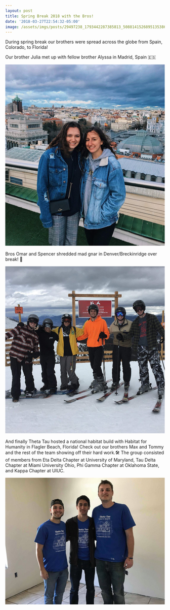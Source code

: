 ```yaml
---
layout: post
title: Spring Break 2018 with the Bros!
date: '2018-03-27T22:54:32-05:00'
image: /assets/imgs/posts/29497238_1793442287385813_5088141526895135386_n.jpg
---
```

During spring break our brothers were spread across the globe from Spain, Colorado, to Florida!

Our brother Julia met up with fellow brother Alyssa in Madrid, Spain 🇪🇸

![null](/assets/imgs/posts/29063903_1797683873628321_8087946047958979657_o.jpg)

Bros Omar and Spencer shredded mad gnar in Denver/Breckinridge over break! 🤙

![null](/assets/imgs/posts/29352002_1796745023722206_1296565584688112373_o.jpg)

And finally Theta Tau hosted a national habitat build with Habitat for Humanity in Flagler Beach, Florida! Check out our brothers Max and Tommy and the rest of the team showing off their hard work.🛠 The group consisted of members from Eta Delta Chapter at University of Maryland, Tau Delta Chapter at Miami University Ohio, Phi Gamma Chapter at Oklahoma State, and Kappa Chapter at UIUC.

![null](/assets/imgs/posts/28947437_1793442264052482_8066604399449303430_o.jpg)

